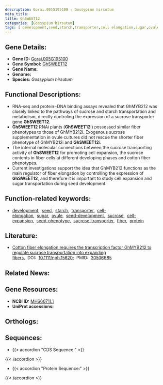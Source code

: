 ```yaml
---
description: Gorai.005G195100 ; Gossypium hirsutum
meta_title:
title: GhSWEET12
categories: [Gossypium hirsutum]
tags: [ development,seed,starch,transporter,cell elongation,sugar,ovule,seed development,sucrose,cell expansion,seed phenotype,sucrose transporter,fiber,protein ]
---
```


## Gene Details:
- **Gene ID:** [Gorai.005G195100]()
- **Gene Symbol:** <u>GhSWEET12</u>
- **Gene Name:** 
- **Genome:** []()
- **Species:** *Gossypium hirsutum*

## Functional Descriptions:
   - RNA-seq and protein−DNA binding assays revealed that GhMYB212 was closely linked to the pathways of sucrose and starch transportation and metabolism, directly controling the expression of a sucrose transporter gene **GhSWEET12**.
   - **GhSWEET12** RNAi plants (**GhSWEET12**i) possessed similar fiber phenotypes to those of GhMYB212i. Exogenous sucrose supplementation in ovule cultures did not rescue the shorter fiber phenotype of GhMYB212i and **GhSWEET12**i.
   - The internal molecular connections between the sucrose transporting activity of **GhSWEET12** for promoting cell expansion, the sucrose contents in fiber cells at different developing phases and cotton fiber phenotypes.
   - Current investigations support the idea that GhMYB212 functions as the main regulator of fiber elongation by controlling the expression of **GhSWEET12**, and therefore it is important to study cell expansion and sugar transportation during seed development.

## Function-related keywords:
   - [development](/tags/development/),&nbsp;&nbsp;[seed](/tags/seed/),&nbsp;&nbsp;[starch](/tags/starch/),&nbsp;&nbsp;[transporter](/tags/transporter/),&nbsp;&nbsp;[cell-elongation](/tags/cell-elongation/),&nbsp;&nbsp;[sugar](/tags/sugar/),&nbsp;&nbsp;[ovule](/tags/ovule/),&nbsp;&nbsp;[seed-development](/tags/seed-development/),&nbsp;&nbsp;[sucrose](/tags/sucrose/),&nbsp;&nbsp;[cell-expansion](/tags/cell-expansion/),&nbsp;&nbsp;[seed-phenotype](/tags/seed-phenotype/),&nbsp;&nbsp;[sucrose-transporter](/tags/sucrose-transporter/),&nbsp;&nbsp;[fiber](/tags/fiber/),&nbsp;&nbsp;[protein](/tags/protein/)

## Literature:
   - [Cotton fiber elongation requires the transcription factor GhMYB212 to regulate sucrose transportation into expanding fibers.](https://doi.org/10.1111/nph.15620)&nbsp;&nbsp;DOI:&nbsp;&nbsp;[10.1111/nph.15620](https://doi.org/10.1111/nph.15620);&nbsp;&nbsp;PMID:&nbsp;&nbsp;[30506685](https://pubmed.ncbi.nlm.nih.gov/30506685/)

## Related News:

## Gene Resources:
- **NCBI ID:**  [MH660711.1](https://www.ncbi.nlm.nih.gov/gene/?term=MH660711.1)
- **UniProt accessions:**  [](https://www.uniprot.org/uniprotkb//entry)

## Orthologs:

## Sequences:
- {{< accordion "CDS Sequence:" >}}

{{< /accordion >}}
- {{< accordion "Protein Sequence:" >}}

{{< /accordion >}}
